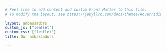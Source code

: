 ```yaml
---
# Feel free to add content and custom Front Matter to this file.
# To modify the layout, see https://jekyllrb.com/docs/themes/#overriding-theme-defaults

layout: ambassadors
custom_js: ["leaflet"]
custom_css: ["leaflet"]
title: Our ambassadors

---
```

